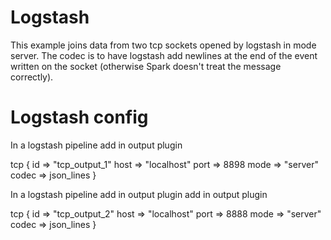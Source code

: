 # Logstash

This example joins data from two tcp sockets opened by logstash in mode server.
The codec is to have logstash add newlines at the end of the event written on the socket
(otherwise Spark doesn't treat the message correctly).

# Logstash config

In a logstash pipeline add in output plugin

  tcp {
    id => "tcp_output_1"
    host => "localhost"
    port => 8898
    mode => "server"
    codec => json_lines
  }




In a logstash pipeline add in output plugin add in output plugin

  tcp {
    id => "tcp_output_2"
    host => "localhost"
    port => 8888
    mode => "server"
    codec => json_lines
  }